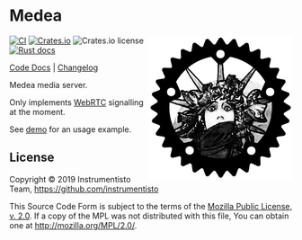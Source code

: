 Medea
=====

<img align="right" src="https://raw.githubusercontent.com/instrumentisto/medea/master/logo.jpg">

[![CI](https://github.com/instrumentisto/medea/workflows/CI/badge.svg?branch=master)](https://github.com/instrumentisto/medea/actions?query=workflow%3ACI+branch%3Amaster)
[![Crates.io](https://img.shields.io/crates/v/medea)](https://crates.io/crates/medea)
![Crates.io license](https://img.shields.io/crates/l/medea)
[![Rust docs](https://docs.rs/medea/badge.svg)](https://docs.rs/medea)

[Code Docs](https://docs.rs/medea) |
[Changelog](https://github.com/instrumentisto/medea/blob/master/CHANGELOG.md)

Medea media server.

Only implements [WebRTC] signalling at the moment.

See [demo](https://github.com/instrumentisto/medea/blob/master/jason/demo) for an usage example.




## License

Copyright © 2019 Instrumentisto Team, <https://github.com/instrumentisto>

This Source Code Form is subject to the terms of the [Mozilla Public License, v. 2.0](https://github.com/instrumentisto/medea/blob/master/LICENSE.md). If a copy of the MPL was not distributed with this file, You can obtain one at <http://mozilla.org/MPL/2.0/>.





[WebRTC]: https://webrtc.org
